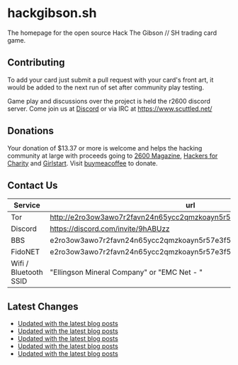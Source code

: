 # hackgibson.sh
The homepage for the open source Hack The Gibson // SH trading card game.


## Contributing

To add your card just submit a pull request with your card's front art, it would be added to the next run of set after community play testing.

Game play and discussions over the project is held the r2600 discord server. Come join us at [Discord](https://discord.com/invite/9hABUzz) or via IRC at https://www.scuttled.net/


## Donations

Your donation of $13.37 or more is welcome and helps the hacking community at large with proceeds going to [2600 Magazine](https://2600.com/), [Hackers for Charity](https://hackersforcharity.org) and [Girlstart](https://girlstart.org).  Visit [buymeacoffee](https://www.buymeacoffee.com/hackgibson.sh) to donate.


## Contact Us

Service | url
-|-
Tor | http://e2ro3ow3awo7r2favn24n65ycc2qmzkoayn5r57e3f56nvjwdcgg32ad.onion
Discord | https://discord.com/invite/9hABUzz
BBS | e2ro3ow3awo7r2favn24n65ycc2qmzkoayn5r57e3f56nvjwdcgg32ad.onion:23
FidoNET | e2ro3ow3awo7r2favn24n65ycc2qmzkoayn5r57e3f56nvjwdcgg32ad.onion:24554
Wifi / Bluetooth SSID | "Ellingson Mineral Company" or "EMC Net - <fidonet address>"

## Latest Changes
<!-- BLOG-POST-LIST:START -->
- [Updated with the latest blog posts](https://github.com/DFW2600/hackgibson.sh/commit/3dc86daf40ba42275c8bcdc859f003bdabe18c84)
- [Updated with the latest blog posts](https://github.com/DFW2600/hackgibson.sh/commit/fa2831f913c4f0d3128a2d3f4b37e3b1fc44ed0b)
- [Updated with the latest blog posts](https://github.com/DFW2600/hackgibson.sh/commit/a3796fbd5bf865d5e61b4e93655fecb03956c28a)
- [Updated with the latest blog posts](https://github.com/DFW2600/hackgibson.sh/commit/ae1d38422946a2d986c8391a857cea5795e42f32)
- [Updated with the latest blog posts](https://github.com/DFW2600/hackgibson.sh/commit/51ee15183a7ad5504793b989d22567a9393053f5)
<!-- BLOG-POST-LIST:END -->
